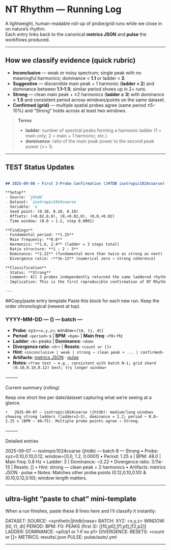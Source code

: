 # NT Rhythm — Running Log

A lightweight, human-readable roll-up of probe/grid runs while we close in on nature’s rhythm.  
Each entry links back to the canonical **metrics JSON** and **pulse** the workflows produced.

---

## How we classify evidence (quick rubric)

- **Inconclusive** — weak or noisy spectrum; single peak with no meaningful harmonics; dominance < **1.1** or ladder < **2**.
- **Suggestive** — discernible main peak + 1 harmonic (**ladder = 2**) and dominance between **1.1–1.5**; similar period shows up in 2+ runs.
- **Strong** — clean main peak + ≥2 harmonics (**ladder ≥ 3**) with dominance ≥ **1.5** and consistent period across windows/points on the same dataset.
- **Confirmed (grid)** — multiple spatial probes agree (same period ±5–10%) and “Strong” holds across at least two windows.

> **Terms**
> - **ladder**: number of spectral peaks forming a harmonic ladder (1 = main only; 2 = main + 1 harmonic; etc.)
> - **dominance**: ratio of the main peak power to the second peak power (>= 1).

---

## TEST Status Updates 

```md

## 2025-09-08 — First 3-Probe Confirmation (JHTDB isotropic1024coarse)

**Setup**  
- Source: `jhtdb`  
- Dataset: `isotropic1024coarse`  
- Variable: `u`  
- Seed point: (0.10, 0.10, 0.10)  
- Offsets: (+0.02,0,0), (0,+0.02,0), (0,0,+0.02)  
- Time window: (0.0 → 1.2, step 0.0001)

**Findings**  
- Fundamental period: **1.25**  
- Main frequency: **0.8**  
- Harmonics: **1.6, 2.4** (ladder = 3 steps total)  
- Ratio structure: **1 : 2 : 3**  
- Dominance: **2.22** (fundamental more than twice as strong as next)  
- Divergence ratio: ~**3e-13** (numerical zero → strong coherence)

**Classification**  
- Status: **Strong**  
- Comment: All 3 probes independently returned the same laddered rhythm (fundamental + harmonics).  
- Implication: This is the first reproducible confirmation of NT Rhythm in turbulence, across small xyz offsets.

---
```
##Copy/paste entry template
Paste this block for each new run. Keep the order chronological (newest at top).

### YYYY-MM-DD — <dataset> (<source>) — batch <N> — <status>

- **Probe**: xyz=`<x,y,z>`; window=`[t0, t1, dt]`  
- **Period**: `<period>` s  | **BPM**: `<bpm>`  | **Main freq**: `<f0>` Hz  
- **Ladder**: `<k>` peaks  | **Dominance**: `<dom>`  
- **Divergence ratio**: `<dr>`  | **Resets**: `<count or []>`  
- **Hint**: `<inconclusive | weak | strong — clean peak + ... | confirmed>`
- **Artifacts**: [metrics JSON](results/<path-to-json>) · [pulse](pulse/auto/<filename>.yml)
- **Notes**: `<free text — e.g., consistent with batch N-1; grid shard (0.10,0.10,0.12) best; try longer window>`

⸻

Current summary (rolling)

Keep one short line per date/dataset capturing what we’re seeing at a glance.

	•	2025-09-07 — isotropic1024coarse (jhtdb): medium/long windows showing strong ladders (ladder=2–3), dominance ≈ 2.2; period ~ 0.8–1.25 s (BPM ~ 48–75). Multiple probe points agree → Strong.

⸻

Detailed entries

<!-- newest on top -->

2025-09-07 — isotropic1024coarse (jhtdb) — batch 8 — Strong
	•	Probe: xyz=0.10,0.10,0.12; window=[0.0, 1.2, 0.0001]
	•	Period: 1.25 s | BPM: 48.0 | Main freq: 0.8 Hz
	•	Ladder: 3 | Dominance: ~2.22
	•	Divergence ratio: 3.11e-13 | Resets: []
	•	Hint: strong — clean peak + 2 harmonics
	•	Artifacts: metrics JSON · pulse
	•	Notes: Matches other probe points (0.12,0.10,0.10) & (0.10,0.12,0.10); window length matters.

<!-- keep adding with the template above -->

---

## ultra-light “paste to chat” mini-template
When a run finishes, paste these 8 lines here and I’ll classify it instantly:

DATASET:    SOURCE: <synthetic|jhtdb|nasa>   BATCH: 
XYZ: <x,y,z>      WINDOW: [t0, t1, dt]
PERIOD:        BPM:       F0: 
PEAKS (first 3): [[f0,p0],[f1,p1],[f2,p2]]
LADDER:        DOMINANCE: <p0/p1 or 1 if no p1>
DIVERGENCE:  RESETS: <count or []>
METRICS: results/.json
PULSE:   pulse/auto/.yml

---
